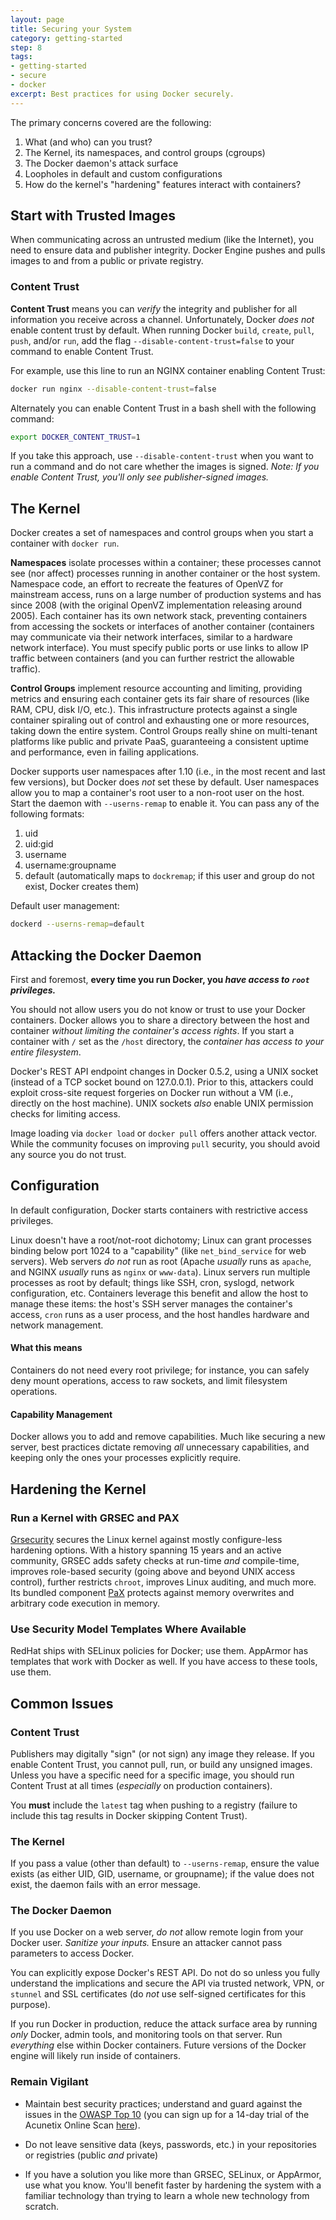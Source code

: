 ```yaml
---
layout: page
title: Securing your System
category: getting-started
step: 8
tags:
- getting-started
- secure
- docker
excerpt: Best practices for using Docker securely.
---
```


The primary concerns covered are the following:

1. What (and who) can you trust?
2. The Kernel, its namespaces, and control groups (cgroups)
3. The Docker daemon's attack surface
4. Loopholes in default and custom configurations
5. How do the kernel's "hardening" features interact with containers?

## Start with Trusted Images

When communicating across an untrusted medium (like the Internet), you need to ensure data and publisher integrity. Docker Engine pushes and pulls images to and from a public or private registry.

### Content Trust

**Content Trust** means you can *verify* the integrity and publisher for all information you receive across a channel. Unfortunately, Docker *does not* enable content trust by default. When running Docker `build`, `create`, `pull`, `push`, and/or `run`, add the flag `--disable-content-trust=false` to your command to enable Content Trust.

For example, use this line to run an NGINX container enabling Content Trust:

```bash
docker run nginx --disable-content-trust=false
```

Alternately you can enable Content Trust in a bash shell with the following command:

```bash
export DOCKER_CONTENT_TRUST=1
```

If you take this approach, use `--disable-content-trust` when you want to run a command and do not care whether the images is signed. *Note: If you enable Content Trust, you'll only see publisher-signed images.*

## The Kernel

Docker creates a set of namespaces and control groups when you start a container with `docker run`.

**Namespaces** isolate processes within a container; these processes cannot see (nor affect) processes running in another container or the host system. Namespace code, an effort to recreate the features of OpenVZ for mainstream access, runs on a large number of production systems and has since 2008 (with the original OpenVZ implementation releasing around 2005). Each container has its own network stack, preventing containers from accessing the sockets or interfaces of another container (containers may communicate via their network interfaces, similar to a hardware network interface). You must specify public ports or use links to allow IP traffic between containers (and you can further restrict the allowable traffic).

**Control Groups** implement resource accounting and limiting, providing metrics and ensuring each container gets its fair share of resources (like RAM, CPU, disk I/O, etc.). This infrastructure protects against a single container spiraling out of control and exhausting one or more resources, taking down the entire system. Control Groups really shine on multi-tenant platforms like public and private PaaS, guaranteeing a consistent uptime and performance, even in failing applications.

Docker supports user namespaces after 1.10 (i.e., in the most recent and last few versions), but Docker does *not* set these by default. User namespaces allow you to map a container's root user to a non-root user on the host. Start the daemon with `--userns-remap` to enable it. You can pass any of the following formats:

1. uid
2. uid:gid
3. username
4. username:groupname
5. default (automatically maps to `dockremap`; if this user and group do not exist, Docker creates them)

Default user management:

```bash
dockerd --userns-remap=default
```

## Attacking the Docker Daemon

First and foremost, **every time you run Docker, you *have access to `root` privileges.***

You should not allow users you do not know or trust to use your Docker containers. Docker allows you to share a directory between the host and container *without limiting the container's access rights*. If you start a container with `/` set as the `/host` directory, the *container has access to your entire filesystem*.

Docker's REST API endpoint changes in Docker 0.5.2, using a UNIX socket (instead of a TCP socket bound on 127.0.0.1). Prior to this, attackers could exploit cross-site request forgeries on Docker run without a VM (i.e., directly on the host machine). UNIX sockets *also* enable UNIX permission checks for limiting access.

Image loading via `docker load` or `docker pull` offers another attack vector. While the community focuses on improving `pull` security, you should avoid any source you do not trust.

## Configuration

In default configuration, Docker starts containers with restrictive access privileges.

Linux doesn't have a root/not-root dichotomy; Linux can grant processes binding below port 1024 to a "capability" (like `net_bind_service` for web servers). Web servers *do not* run as root (Apache *usually* runs as `apache`, and NGINX *usually* runs as `nginx` or `www-data`). Linux servers run multiple processes as root by default; things like SSH, cron, syslogd, network configuration, etc. Containers leverage this benefit and allow the host to manage these items: the host's SSH server manages the container's access, `cron` runs as a user process, and the host handles hardware and network management.

#### What this means

Containers do not need every root privilege; for instance, you can safely deny mount operations, access to raw sockets, and limit filesystem operations.

#### Capability Management

Docker allows you to add and remove capabilities. Much like securing a new server, best practices dictate removing *all* unnecessary capabilities, and keeping only the ones your processes explicitly require.

## Hardening the Kernel

### Run a Kernel with GRSEC and PAX

[Grsecurity](https://grsecurity.net/) secures the Linux kernel against mostly configure-less hardening options. With a history spanning 15 years and an active community, GRSEC adds safety checks at run-time *and* compile-time, improves role-based security (going above and beyond UNIX access control), further restricts `chroot`, improves Linux auditing, and much more. Its bundled component [PaX](https://pax.grsecurity.net/) protects against memory overwrites and arbitrary code execution in memory.

### Use Security Model Templates Where Available

RedHat ships with SELinux policies for Docker; use them. AppArmor has templates that work with Docker as well. If you have access to these tools, use them.

## Common Issues

### Content Trust

Publishers may digitally "sign" (or not sign) any image they release. If you enable Content Trust, you cannot pull, run, or build any unsigned images. Unless you have a specific need for a specific image, you should run Content Trust at all times (*especially* on production containers).

You **must** include the `latest` tag when pushing to a registry (failure to include this tag results in Docker skipping Content Trust).

### The Kernel

If you pass a value (other than default) to `--userns-remap`, ensure the value exists (as either UID, GID, username, or groupname); if the value does not exist, the daemon fails with an error message.

### The Docker Daemon

If you use Docker on a web server, *do not* allow remote login from your Docker user. *Sanitize your inputs.* Ensure an attacker cannot pass parameters to access Docker.

You can explicitly expose Docker's REST API. Do not do so unless you fully understand the implications and secure the API via trusted network, VPN, or `stunnel` and SSL certificates (do *not* use self-signed certificates for this purpose).

If you run Docker in production, reduce the attack surface area by running *only* Docker, admin tools, and monitoring tools on that server. Run *everything* else within Docker containers. Future versions of the Docker engine will likely run inside of containers.

### Remain Vigilant

- Maintain best security practices; understand and guard against the issues in the [OWASP Top 10](https://www.owasp.org/index.php/Category:OWASP_Top_Ten_Project) (you can sign up for a 14-day trial of the Acunetix Online Scan [here](http://www.acunetix.com/vulnerability-scanner/register-online-vulnerability-scanner/)).

- Do not leave sensitive data (keys, passwords, etc.) in your repositories or registries (public *and* private) 

- If you have a solution you like more than GRSEC, SELinux, or AppArmor, use what you know. You'll benefit faster by hardening the system with a familiar technology than trying to learn a whole new technology from scratch.
